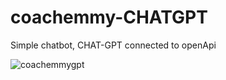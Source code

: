 # coachemmy-CHATGPT
Simple chatbot, CHAT-GPT connected to openApi

![coachemmygpt](https://user-images.githubusercontent.com/105325175/231788248-75e94ea3-902a-4364-92a5-1baea9962ac4.PNG)
